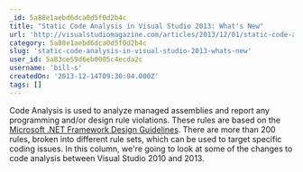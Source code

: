 ```yaml
---
_id: 5a88e1aebd6dca0d5f0d2b4c
title: "Static Code Analysis in Visual Studio 2013: What's New"
url: 'http://visualstudiomagazine.com/articles/2013/12/01/static-code-analysis-in-vs-2013.aspx'
category: 5a88e1aebd6dca0d5f0d2b4c
slug: 'static-code-analysis-in-visual-studio-2013-whats-new'
user_id: 5a83ce59d6eb0005c4ecda2c
username: 'bill-s'
createdOn: '2013-12-14T09:30:04.000Z'
tags: []
---
```


Code Analysis is used to analyze managed assemblies and report any programming and/or design rule violations. These rules are based on the <a href="http://msdn.microsoft.com/en-us/library/ms229042(v=vs.110).aspx" target="_blank">Microsoft .NET Framework Design Guidelines</a>. There are more than 200 rules, broken into different rule sets, which can be used to target specific coding issues. In this column, we're going to look at some of the changes to code analysis between Visual Studio 2010 and 2013.

